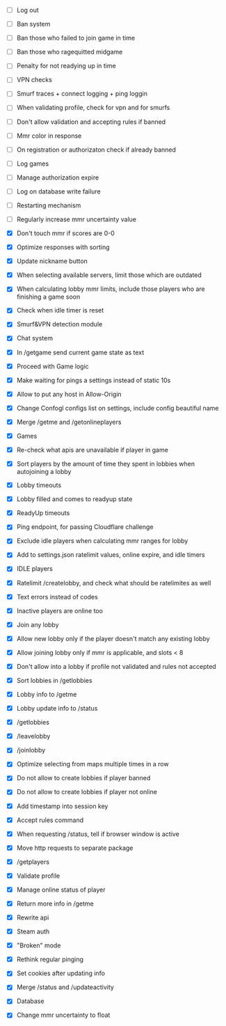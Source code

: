 - [ ] Log out
- [ ] Ban system
- [ ] Ban those who failed to join game in time
- [ ] Ban those who ragequitted midgame
- [ ] Penalty for not readying up in time
- [ ] VPN checks
- [ ] Smurf traces + connect logging + ping loggin
- [ ] When validating profile, check for vpn and for smurfs
- [ ] Don't allow validation and accepting rules if banned
- [ ] Mmr color in response
- [ ] On registration or authorizaton check if already banned
- [ ] Log games
- [ ] Manage authorization expire
- [ ] Log on database write failure
- [ ] Restarting mechanism
- [ ] Regularly increase mmr uncertainty value

- [x] Don't touch mmr if scores are 0-0
- [x] Optimize responses with sorting
- [x] Update nickname button
- [x] When selecting available servers, limit those which are outdated
- [x] When calculating lobby mmr limits, include those players who are finishing a game soon
- [x] Check when idle timer is reset
- [x] Smurf&VPN detection module
- [x] Chat system
- [x] In /getgame send current game state as text
- [x] Proceed with Game logic
- [x] Make waiting for pings a settings instead of static 10s
- [x] Allow to put any host in Allow-Origin
- [x] Change Confogl configs list on settings, include config beautiful name
- [x] Merge /getme and /getonlineplayers
- [x] Games
- [x] Re-check what apis are unavailable if player in game
- [x] Sort players by the amount of time they spent in lobbies when autojoining a lobby
- [x] Lobby timeouts
- [x] Lobby filled and comes to readyup state
- [x] ReadyUp timeouts
- [x] Ping endpoint, for passing Cloudflare challenge
- [x] Exclude idle players when calculating mmr ranges for lobby
- [x] Add to settings.json ratelimit values, online expire, and idle timers
- [x] IDLE players
- [x] Ratelimit /createlobby, and check what should be ratelimites as well
- [x] Text errors instead of codes
- [x] Inactive players are online too
- [x] Join any lobby
- [x] Allow new lobby only if the player doesn't match any existing lobby
- [x] Allow joining lobby only if mmr is applicable, and slots < 8
- [x] Don't allow into a lobby if profile not validated and rules not accepted
- [x] Sort lobbies in /getlobbies
- [x] Lobby info to /getme
- [x] Lobby update info to /status
- [x] /getlobbies
- [x] /leavelobby
- [x] /joinlobby
- [x] Optimize selecting from maps multiple times in a row
- [x] Do not allow to create lobbies if player banned
- [x] Do not allow to create lobbies if player not online
- [x] Add timestamp into session key
- [x] Accept rules command
- [x] When requesting /status, tell if browser window is active
- [x] Move http requests to separate package
- [x] /getplayers
- [x] Validate profile
- [x] Manage online status of player
- [x] Return more info in /getme
- [x] Rewrite api
- [x] Steam auth
- [x] "Broken" mode
- [x] Rethink regular pinging
- [x] Set cookies after updating info
- [x] Merge /status and /updateactivity
- [x] Database
- [x] Change mmr uncertainty to float
